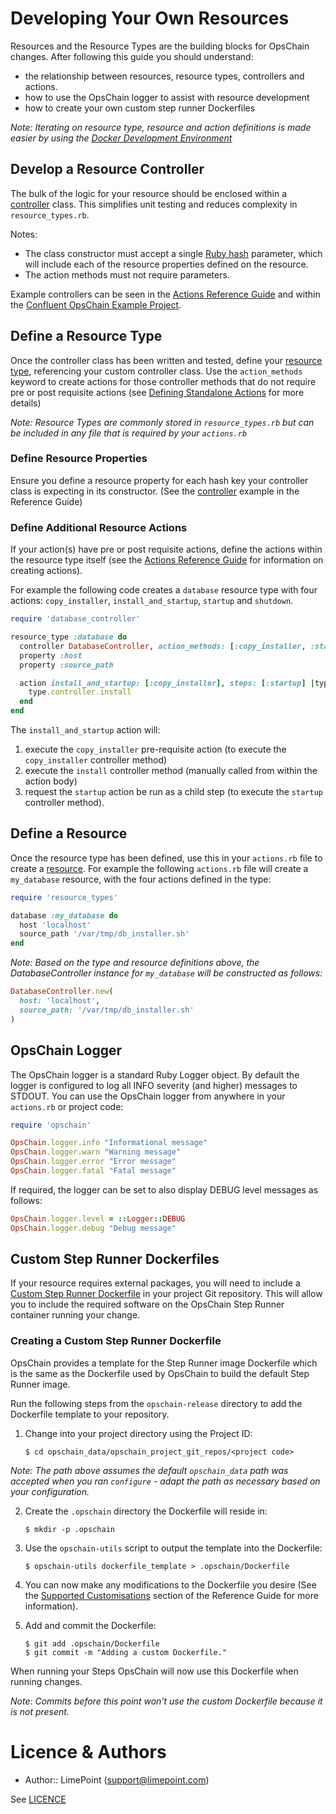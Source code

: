 # Developing Your Own Resources

Resources and the Resource Types are the building blocks for OpsChain changes. After following this guide you should understand:
- the relationship between resources, resource types, controllers and actions.
- how to use the OpsChain logger to assist with resource development
- how to create your own custom step runner Dockerfiles

_Note: Iterating on resource type, resource and action definitions is made easier by using the [Docker Development Environment](docker_development_environment.md)_

## Develop a Resource Controller

The bulk of the logic for your resource should be enclosed within a [controller](reference/concepts.md#controller) class. This simplifies unit testing and reduces complexity in `resource_types.rb`.

Notes:
* The class constructor must accept a single [Ruby hash](https://ruby-doc.org/core-2.7.0/Hash.html) parameter, which will include each of the resource properties defined on the resource.
* The action methods must not require parameters.

Example controllers can be seen in the [Actions Reference Guide](reference/actions.md#controller) and within the [Confluent OpsChain Example Project](https://github.com/LimePoint/opschain-examples-confluent).

## Define a Resource Type

Once the controller class has been written and tested, define your [resource type](reference/concepts.md#resource-type), referencing your custom controller class. Use the `action_methods` keyword to create actions for those controller methods that do not require pre or post requisite actions (see [Defining Standalone Actions](reference/actions.md#defining-standalone-actions) for more details)

_Note: Resource Types are commonly stored in `resource_types.rb` but can be included in any file that is required by your `actions.rb`_

### Define Resource Properties

Ensure you define a resource property for each hash key your controller class is expecting in its constructor. (See the [controller](reference/concepts.md#controller) example in the Reference Guide)

### Define Additional Resource Actions

If your action(s) have pre or post requisite actions, define the actions within the resource type itself (see the [Actions Reference Guide](reference/actions.md) for information on creating actions).

For example the following code creates a `database` resource type with four actions: `copy_installer`, `install_and_startup`, `startup` and `shutdown`.

```ruby
require 'database_controller'

resource_type :database do
  controller DatabaseController, action_methods: [:copy_installer, :startup, :shutdown]
  property :host
  property :source_path

  action install_and_startup: [:copy_installer], steps: [:startup] |type|
    type.controller.install
  end
end
```

The `install_and_startup` action will:
1. execute the `copy_installer` pre-requisite action (to execute the `copy_installer` controller method)
2. execute the `install` controller method (manually called from within the action body)
3. request the `startup` action be run as a child step (to execute the `startup` controller method).

## Define a Resource

Once the resource type has been defined, use this in your `actions.rb` file to create a [resource](reference/concepts.md#resource). For example the following `actions.rb` file will create a `my_database` resource, with the four actions defined in the type:

```ruby
require 'resource_types'

database :my_database do
  host 'localhost'
  source_path '/var/tmp/db_installer.sh'
end
```

_Note: Based on the type and resource definitions above, the DatabaseController instance for `my_database` will be constructed as follows:_

```ruby
DatabaseController.new(
  host: 'localhost',
  source_path: '/var/tmp/db_installer.sh'
)
```

## OpsChain Logger

The OpsChain logger is a standard Ruby Logger object. By default the logger is configured to log all INFO severity (and higher) messages to STDOUT. You can use the OpsChain logger from anywhere in your `actions.rb` or project code:

```ruby
require 'opschain'

OpsChain.logger.info "Informational message"
OpsChain.logger.warn "Warning message"
OpsChain.logger.error "Error message"
OpsChain.logger.fatal "Fatal message"
```

If required, the logger can be set to also display DEBUG level messages as follows:

```ruby
OpsChain.logger.level = ::Logger::DEBUG
OpsChain.logger.debug "Debug message"
```

## Custom Step Runner Dockerfiles

If your resource requires external packages, you will need to include a [Custom Step Runner Dockerfile](reference/actions.md#custom-step-runner-dockerfiles) in your project Git repository. This will allow you to include the required software on the OpsChain Step Runner container running your change.

### Creating a Custom Step Runner Dockerfile

OpsChain provides a template for the Step Runner image Dockerfile which is the same as the Dockerfile used by OpsChain to build the default Step Runner image.

Run the following steps from the `opschain-release` directory to add the Dockerfile template to your repository.

1. Change into your project directory using the Project ID:

    ```
    $ cd opschain_data/opschain_project_git_repos/<project code>
    ```
_Note: The path above assumes the default `opschain_data` path was accepted when you ran `configure` - adapt the path as necessary based on your configuration._

2. Create the `.opschain` directory the Dockerfile will reside in:

    ```
    $ mkdir -p .opschain
    ```

3. Use the `opschain-utils` script to output the template into the Dockerfile:

    ```
    $ opschain-utils dockerfile_template > .opschain/Dockerfile
    ```

4. You can now make any modifications to the Dockerfile you desire (See the [Supported Customisations](reference/actions.md#supported-customisations) section of the Reference Guide for more information).

5. Add and commit the Dockerfile:

    ```
    $ git add .opschain/Dockerfile
    $ git commit -m "Adding a custom Dockerfile."
    ```

When running your Steps OpsChain will now use this Dockerfile when running changes.

_Note: Commits before this point won't use the custom Dockerfile because it is not present._



# Licence & Authors
- Author:: LimePoint (support@limepoint.com)

See [LICENCE](../LICENCE)
